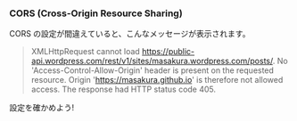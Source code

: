 ### CORS (Cross-Origin Resource Sharing)

CORS の設定が間違えていると、こんなメッセージが表示されます。

> XMLHttpRequest cannot load https://public-api.wordpress.com/rest/v1/sites/masakura.wordpress.com/posts/. No 'Access-Control-Allow-Origin' header is present on the requested resource. Origin 'https://masakura.github.io' is therefore not allowed access. The response had HTTP status code 405.

設定を確かめよう!
